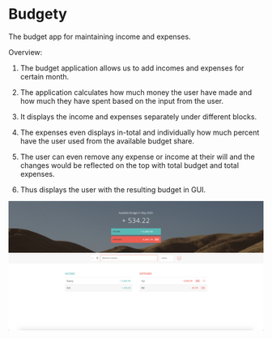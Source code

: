 # Budgety
The budget app for maintaining income and expenses.

Overview:

1. The budget application allows us to add incomes and expenses for certain month.

2. The application calculates how much money the user have made and how much they have spent based on the input from the user.

3. It displays the income and expenses separately under different blocks.

4. The expenses even displays in-total and individually how much percent have the user used from the available budget share.

5. The user can even remove any expense or income at their will and the changes would be reflected on the top with total          budget and total expenses.

6. Thus displays the user with the resulting budget in GUI.

![Test Image 1](https://github.com/Maninderjeet31/Budgety/blob/master/Screenshot%202020-05-18%20at%209.25.16%20PM.png)
